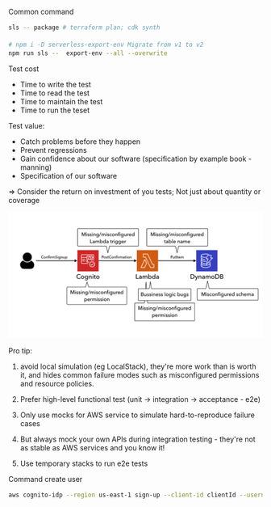 Common command

```sh
sls -- package # terraform plan; cdk synth

# npm i -D serverless-export-env Migrate from v1 to v2
npm run sls --  export-env --all --overwrite
```

Test cost

- Time to write the test
- Time to read the test
- Time to maintain the test
- Time to run the teset

Test value:

- Catch problems before they happen 
- Prevent regressions
- Gain confidence about our software (specification by example book - manning)
- Specification of our software

=> Consider the return on investment of you tests; Not just about quantity or coverage

![alt text](image.png)

Pro tip:

1. avoid local simulation (eg LocalStack), they're more work than is worth it, and hides common failure modes such as misconfigured permissions and resource policies.

2. Prefer high-level functional test (unit -> integration -> acceptance - e2e)

3. Only use mocks for AWS service to simulate hard-to-reproduce failure cases

4. But always mock your own APIs during integration testing - they're not as stable as AWS services and you know it!

5. Use temporary stacks to run e2e tests

Command create user
```sh
aws cognito-idp --region us-east-1 sign-up --client-id clientId --username quannar178@gmail.com --password ****** --user-attributes Name=name,Value=BAQUAN
```